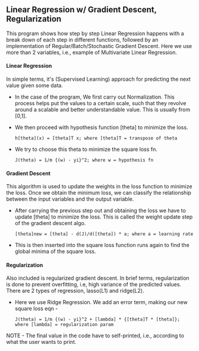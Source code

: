 ## Linear Regression w/ Gradient Descent, Regularization
This program shows how step by step Linear Regression happens with a break down of each step in different functions, followed by an implementation of Regular/Batch/Stochastic Gradient Descent. Here we use more than 2 variables, i.e., example of Multivariate Linear Regression.

#### Linear Regression
In simple terms, it's (Supervised Learning) approach for predicting the next value given some data.

* In the case of the program, We first carry out Normalization. This process helps put the values to a certain scale, such that they revolve around a scalable and better understandable value. This is usually from [0,1].

* We then proceed with hypothesis function [theta] to minimize the loss.

      h[theta](x) = [theta]T x; where [theta]T = transpose of theta

* We try to choose this theta to minimize the square loss fn. 
      
      J(theta) = 1/m {(w) - yi}^2; where w = hypothesis fn
      
#### Gradient Descent
This algorithm is used to update the weights in the loss function to minimize the loss. Once we obtain the minimum loss, we can classify the relationship between the input variables and the output variable.

* After carrying the previous step out and obtaining the loss we have to update [theta] to minimize the loss. This is called the weight update step of the gradient descent algo.

      [theta]new = [theta] - d(J)/d([theta]) * a; where a = learning rate
      
* This is then inserted into the square loss function runs again to find the global minima of the square loss.

#### Regularization
Also included is regularized gradient descent. In brief terms, regularization is done to prevent overfitting, i.e, high variance of the predicted values. There are 2 types of regression, lasso(L1) and ridge(L2).

* Here we use Ridge Regression. We add an error term, making our new square loss eqn -
      
      J(theta) = 1/m {(w) - yi}^2 + [lambda] * {[theta]T * [theta]}; where [lambda] = regularization param
      
NOTE - The final value in the code have to self-printed, i.e., according to what the user wants to print. 

